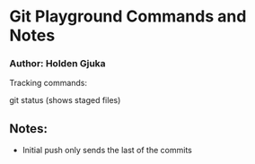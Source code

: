# Git Playground Commands and Notes

### Author: Holden Gjuka

Tracking commands:

git status (shows staged files)



## Notes:
- Initial push only sends the last of the commits